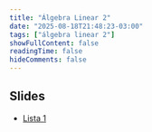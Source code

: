 ```yaml
---
title: "Álgebra Linear 2"
date: "2025-08-18T21:48:23-03:00"
tags: ["álgebra linear 2"]
showFullContent: false
readingTime: false
hideComments: false
---
```


## Slides

- [Lista 1](docs/lista_01_al2.pdf)

